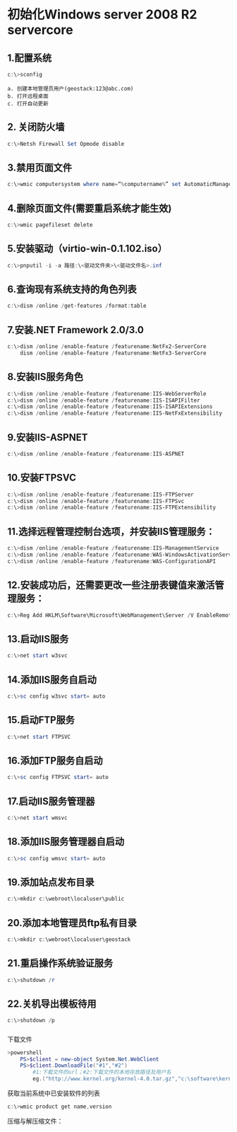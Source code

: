 # 初始化Windows server 2008 R2 servercore
## 1.配置系统
```powershell
c:\>sconfig
```
    a. 创建本地管理员用户(geostack:123@abc.com)
    b. 打开远程桌面
    c. 打开自动更新

## 2. 关闭防火墙
```powershell
c:\>Netsh Firewall Set Opmode disable
```
## 3.禁用页面文件
```powershell
c:\>wmic computersystem where name=“%computername%” set AutomaticManagedPagefile=False
```	
## 4.删除页面文件(需要重启系统才能生效)
```powershell
c:\>wmic pagefileset delete
```	
## 5.安装驱动（virtio-win-0.1.102.iso）
```powershell
c:\>pnputil -i -a 路径:\<驱动文件夹>\<驱动文件名>.inf
```
## 6.查询现有系统支持的角色列表
```powershell
c:\>dism /online /get-features /format:table
```
## 7.安装.NET Framework 2.0/3.0
```powershell
c:\>dism /online /enable-feature /featurename:NetFx2-ServerCore
	dism /online /enable-feature /featurename:NetFx3-ServerCore
```
## 8.安装IIS服务角色
```powershell
c:\>dism /online /enable-feature /featurename:IIS-WebServerRole
c:\>dism /online /enable-feature /featurename:IIS-ISAPIFilter
c:\>dism /online /enable-feature /featurename:IIS-ISAPIExtensions
c:\>dism /online /enable-feature /featurename:IIS-NetFxExtensibility
```
## 9.安装IIS-ASPNET
```powershell
c:\>dism /online /enable-feature /featurename:IIS-ASPNET
```
## 10.安装FTPSVC
```powershell
c:\>dism /online /enable-feature /featurename:IIS-FTPServer
c:\>dism /online /enable-feature /featurename:IIS-FTPSvc
c:\>dism /online /enable-feature /featurename:IIS-FTPExtensibility
```
## 11.选择远程管理控制台选项，并安装IIS管理服务：
```powershell
c:\>dism /online /enable-feature /featurename:IIS-ManagementService
c:\>dism /online /enable-feature /featurename:WAS-WindowsActivationService
c:\>dism /online /enable-feature /featurename:WAS-ConfigurationAPI
```
## 12.安装成功后，还需要更改一些注册表键值来激活管理服务：
```powershell
c:\>Reg Add HKLM\Software\Microsoft\WebManagement\Server /V EnableRemoteManagement /T REG_DWORD /D 1
```
## 13.启动IIS服务
```powershell
c:\>net start w3svc
```
## 14.添加IIS服务自启动
```powershell
c:\>sc config w3svc start= auto
```
## 15.启动FTP服务
```powershell
c:\>net start FTPSVC
```
## 16.添加FTP服务自启动
```powershell
c:\>sc config FTPSVC start= auto
```
## 17.启动IIS服务管理器
```powershell
c:\>net start wmsvc
```
## 18.添加IIS服务管理器自启动
```powershell
c:\>sc config wmsvc start= auto
```
## 19.添加站点发布目录
```powershell
c:\>mkdir c:\webroot\localuser\public
```
## 20.添加本地管理员ftp私有目录
```powershell
c:\>mkdir c:\webroot\localuser\geostack
```
## 21.重启操作系统验证服务
```powershell
c:\>shutdown /r
```
## 22.关机导出模板待用
```powershell
c:\>shutdown /p
```
#####
下载文件
```powershell
>powershell
	PS>$client = new-object System.Net.WebClient
	PS>$client.DownloadFile("#1","#2")
		#1:下载文件的url；#2:下载文件的本地存放路径及用户名
		eg.("http://www.kernel.org/kernel-4.0.tar.gz","c:\software\kernel-4.0.tar.gz")
```
获取当前系统中已安装软件的列表
```powershell
c:\>wmic product get name,version
```
压缩与解压缩文件：
